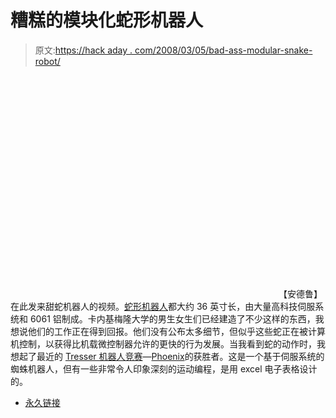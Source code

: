 # 糟糕的模块化蛇形机器人

> 原文:[https://hack aday . com/2008/03/05/bad-ass-modular-snake-robot/](https://hackaday.com/2008/03/05/bad-ass-modular-snake-robot/)

<object width="425" height="355"><param name="movie" value="http://www.youtube.com/v/T62E-_pQt3c&amp;rel=1&amp;border=0"> <param name="wmode" value="transparent"></object> 
【安德鲁】在此发来甜蛇机器人的视频。[蛇形机器人](http://www.cs.cmu.edu/~biorobotics/projects/modsnake/)都大约 36 英寸长，由大量高科技伺服系统和 6061 铝制成。卡内基梅隆大学的男生女生们已经建造了不少这样的东西，我想说他们的工作正在得到回报。他们没有公布太多细节，但似乎这些蛇正在被计算机控制，以获得比机载微控制器允许的更快的行为发展。当我看到蛇的动作时，我想起了最近的 [Tresser 机器人竞赛](http://blog.trossenrobotics.com/index.php/2008/03/04/february-tr-project-contest-winners/)—[Phoenix](http://forums.trossenrobotics.com/showthread.php?t=1352)的获胜者。这是一个基于伺服系统的蜘蛛机器人，但有一些非常令人印象深刻的运动编程，是用 excel 电子表格设计的。

*   [永久链接](http://www.cs.cmu.edu/~biorobotics/projects/modsnake/)